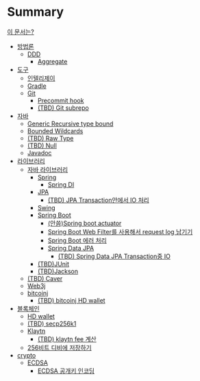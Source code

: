 # Summary

[이 문서는?](./tutorial.md)

- [방법론]()
  - [DDD](./DDD.md)
    - [Aggregate](./ddd-aggregate.md)
- [도구]()
  - [인텔리제이]()
  - [Gradle]()
  - [Git]()
    - [Precommit hook](./precommit-hook.md)
    - [(TBD) Git subrepo](./git-subrepo.md)
- [자바]()
  - [Generic Recursive type bound](./recursive-generic.md)
  - [Bounded Wildcards](./bounded-wildcards.md)
  - [(TBD) Raw Type](./raw-type.md)
  - [(TBD) Null](./null.md)
  - [Javadoc](./javadoc.md)
- [라이브러리]()
  - [자바 라이브러리]()
    - [Spring]()
      - [Spring DI](./spring-di.md)
    - [JPA]()
      - [(TBD) JPA Transaction안에서 IO 처리](./jpa-transaction-io-call.md)
    - [Swing]()
    - [Spring Boot]()
      - [(안씀)Spring boot actuator](./spring-boot-actuator.md)
      - [Spring Boot Web Filter를 사용해서 request log 남기기](./spring-boot-web-filter-request-log.md)
      - [Spring Boot 에러 처리]()
      - [Spring Data JPA]()
        - [(TBD) Spring Data JPA Transaction중 IO](./spring-data-jpa-io-in-transaction.md)
    - [(TBD)JUnit](./junit.md)
    - [(TBD)Jackson](./jackson.md)
  - [(TBD) Caver](./caver.md)
  - [Web3j]()
  - [bitcoinj]()
    - [(TBD) bitcoinj HD wallet](./bitcoinj-hdwallet.md)
- [블록체인]()
  - [HD wallet](./hd-wallet.md)
  - [(TBD) secp256k1](./secp256k1.md)
  - [Klaytn]()
    - [(TBD) klaytn fee 계산](./klaytn-fee.md)
  - [256비트 디비에 저장하기]()
- [crypto]()
  - [ECDSA]()
    - [ECDSA 공개키 인코딩](./ecdsa-public-key-encoding.md)
